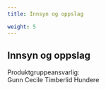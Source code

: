 ```yaml
---
title: Innsyn og oppslag

weight: 5
---
```


## Innsyn og oppslag

Produktgruppeansvarlig:  
Gunn Cecile Timberlid Hundere


